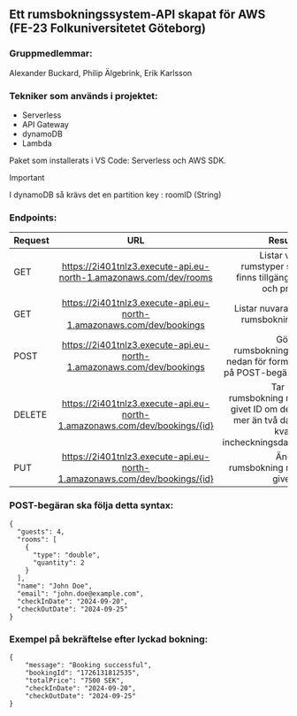 ## Ett rumsbokningssystem-API skapat för AWS (FE-23 Folkuniversitetet Göteborg)
### Gruppmedlemmar:
Alexander Buckard, Philip Älgebrink, Erik Karlsson
### Tekniker som används i projektet: 
- Serverless
- API Gateway
- dynamoDB
- Lambda
  
Paket som installerats i VS Code: Serverless och AWS SDK.

>[!IMPORTANT]
>I dynamoDB så krävs det en partition key : roomID (String)

### Endpoints:
| Request       | URL           | Resultat |
| ------------- |:-------------:| -----:|
| GET      |https://2i401tnlz3.execute-api.eu-north-1.amazonaws.com/dev/rooms | Listar vilka rumstyper som finns tillgängliga och priser |
| GET      |https://2i401tnlz3.execute-api.eu-north-1.amazonaws.com/dev/bookings | Listar nuvarande rumsbokningar |
| POST      |https://2i401tnlz3.execute-api.eu-north-1.amazonaws.com/dev/bookings | Gör en rumsbokning (se nedan för formatet på POST-begäran) |
| DELETE      |https://2i401tnlz3.execute-api.eu-north-1.amazonaws.com/dev/bookings/{id} | Tar bort rumsbokning med givet ID om det är mer än två dagar kvar till incheckningsdatum |
| PUT      |https://2i401tnlz3.execute-api.eu-north-1.amazonaws.com/dev/bookings/{id} | Ändrar rumsbokning med givet ID |



### POST-begäran ska följa detta syntax:

```
{
  "guests": 4,
  "rooms": [
    {
      "type": "double",
      "quantity": 2
    }
  ],
  "name": "John Doe",
  "email": "john.doe@example.com",
  "checkInDate": "2024-09-20",
  "checkOutDate": "2024-09-25"
}
```
### Exempel på bekräftelse efter lyckad bokning:
```
{
    "message": "Booking successful",
    "bookingId": "1726131812535",
    "totalPrice": "7500 SEK",
    "checkInDate": "2024-09-20",
    "checkOutDate": "2024-09-25"
}
```

  


